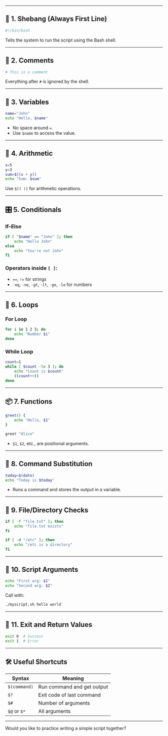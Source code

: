 
---

## 🔧 **1. Shebang (Always First Line)**

```bash
#!/bin/bash
```

Tells the system to run the script using the Bash shell.

---

## 💬 **2. Comments**

```bash
# This is a comment
```

Everything after `#` is ignored by the shell.

---

## 📄 **3. Variables**

```bash
name="John"
echo "Hello, $name"
```

* No space around `=`.
* Use `$name` to access the value.

---

## 🧮 **4. Arithmetic**

```bash
x=5
y=3
sum=$((x + y))
echo "Sum: $sum"
```

Use `$(( ))` for arithmetic operations.

---

## 🎛️ **5. Conditionals**

### If-Else

```bash
if [ "$name" == "John" ]; then
    echo "Hello John"
else
    echo "You're not John"
fi
```

### Operators inside `[ ]`:

* `==`, `!=` for strings
* `-eq`, `-ne`, `-gt`, `-lt`, `-ge`, `-le` for numbers

---

## 🔁 **6. Loops**

### For Loop

```bash
for i in 1 2 3; do
    echo "Number $i"
done
```

### While Loop

```bash
count=1
while [ $count -le 3 ]; do
    echo "Count is $count"
    ((count++))
done
```

---

## 📦 **7. Functions**

```bash
greet() {
    echo "Hello, $1"
}

greet "Alice"
```

* `$1`, `$2`, etc., are positional arguments.

---

## 🔀 **8. Command Substitution**

```bash
today=$(date)
echo "Today is $today"
```

* Runs a command and stores the output in a variable.

---

## 📂 **9. File/Directory Checks**

```bash
if [ -f "file.txt" ]; then
    echo "file.txt exists"
fi

if [ -d "/etc" ]; then
    echo "/etc is a directory"
fi
```

---

## 🔢 **10. Script Arguments**

```bash
echo "First arg: $1"
echo "Second arg: $2"
```

Call with:

```bash
./myscript.sh hello world
```

---

## 🧼 **11. Exit and Return Values**

```bash
exit 0  # Success
exit 1  # Error
```

---

## 🛠️ Useful Shortcuts

| Syntax       | Meaning                    |
| ------------ | -------------------------- |
| `$(command)` | Run command and get output |
| `$?`         | Exit code of last command  |
| `$#`         | Number of arguments        |
| `$@` or `$*` | All arguments              |

---

Would you like to practice writing a simple script together?

